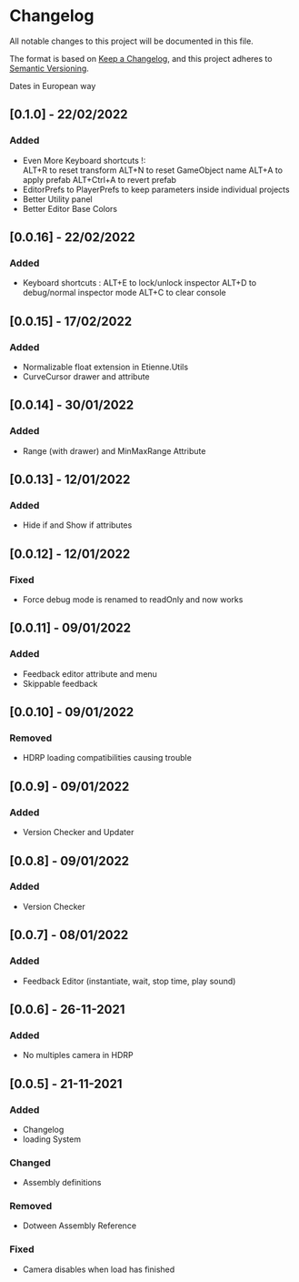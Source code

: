 # Changelog
All notable changes to this project will be documented in this file.

The format is based on [Keep a Changelog](https://keepachangelog.com/en/1.0.0/),
and this project adheres to [Semantic Versioning](https://semver.org/spec/v2.0.0.html).

Dates in European way

## [0.1.0] - 22/02/2022
### Added
- Even More Keyboard shortcuts !:  
 ALT+R to reset transform
 ALT+N to reset GameObject name
 ALT+A to apply prefab
 ALT+Ctrl+A to revert prefab
- EditorPrefs to PlayerPrefs to keep parameters inside individual projects
- Better Utility panel
- Better Editor Base Colors

## [0.0.16] - 22/02/2022
### Added
- Keyboard shortcuts : 
 ALT+E to lock/unlock inspector
 ALT+D to debug/normal inspector mode
 ALT+C to clear console

## [0.0.15] - 17/02/2022
### Added
- Normalizable float extension in Etienne.Utils
- CurveCursor drawer and attribute

## [0.0.14] - 30/01/2022
### Added
- Range (with drawer) and MinMaxRange Attribute

## [0.0.13] - 12/01/2022
### Added
- Hide if and Show if attributes

## [0.0.12] - 12/01/2022
### Fixed
- Force debug mode is renamed to readOnly and now works

## [0.0.11] - 09/01/2022
### Added
- Feedback editor attribute and menu
- Skippable feedback

## [0.0.10] - 09/01/2022
### Removed
- HDRP loading compatibilities causing trouble

## [0.0.9] - 09/01/2022
### Added
- Version Checker and Updater

## [0.0.8] - 09/01/2022
### Added
- Version Checker

## [0.0.7] - 08/01/2022
### Added
- Feedback Editor (instantiate, wait, stop time, play sound)

## [0.0.6] - 26-11-2021
### Added
- No multiples camera in HDRP

## [0.0.5] - 21-11-2021
### Added
- Changelog
- loading System

### Changed
- Assembly definitions

### Removed
- Dotween Assembly Reference

### Fixed
- Camera disables when load has finished
